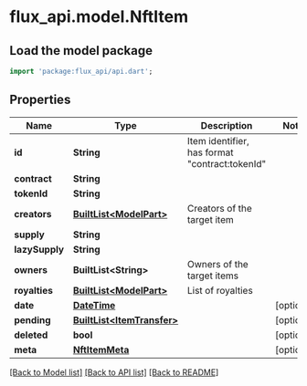 # flux_api.model.NftItem

## Load the model package
```dart
import 'package:flux_api/api.dart';
```

## Properties
Name | Type | Description | Notes
------------ | ------------- | ------------- | -------------
**id** | **String** | Item identifier, has format \"contract:tokenId\" | 
**contract** | **String** |  | 
**tokenId** | **String** |  | 
**creators** | [**BuiltList&lt;ModelPart&gt;**](ModelPart.md) | Creators of the target item | 
**supply** | **String** |  | 
**lazySupply** | **String** |  | 
**owners** | **BuiltList&lt;String&gt;** | Owners of the target items | 
**royalties** | [**BuiltList&lt;ModelPart&gt;**](ModelPart.md) | List of royalties | 
**date** | [**DateTime**](DateTime.md) |  | [optional] 
**pending** | [**BuiltList&lt;ItemTransfer&gt;**](ItemTransfer.md) |  | [optional] 
**deleted** | **bool** |  | [optional] 
**meta** | [**NftItemMeta**](NftItemMeta.md) |  | [optional] 

[[Back to Model list]](../README.md#documentation-for-models) [[Back to API list]](../README.md#documentation-for-api-endpoints) [[Back to README]](../README.md)



